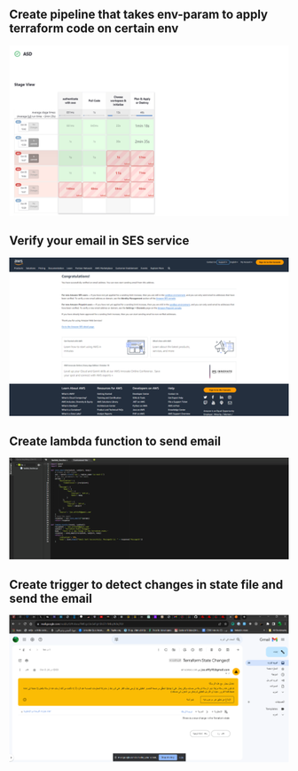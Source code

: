 ## Create pipeline that takes env-param to apply terraform code on certain env
![Create pipeline](screenshots\pipeline.png)
## Verify your email in SES service
![Verify your email in ses service](./screenshots/confirm.png)
## Create lambda function to send email
![alt text](./screenshots/fn.png)
## Create trigger to detect changes in state file and send the email
![Create trigger to detect changes in state file and send the email](./screenshots\notify.png)

